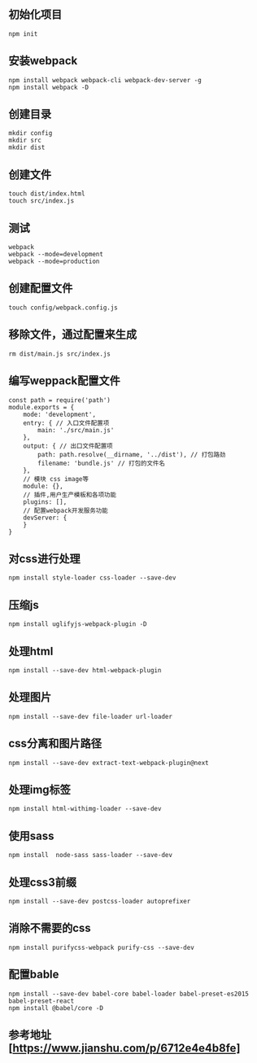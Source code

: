 ## 初始化项目
```
npm init
```
## 安装webpack
```
npm install webpack webpack-cli webpack-dev-server -g
npm install webpack -D
```
## 创建目录
```
mkdir config
mkdir src
mkdir dist
```
## 创建文件
```
touch dist/index.html
touch src/index.js
```

## 测试
```
webpack
webpack --mode=development
webpack --mode=production
```
## 创建配置文件
```
touch config/webpack.config.js
```
## 移除文件，通过配置来生成
```
rm dist/main.js src/index.js
```
## 编写weppack配置文件
```
const path = require('path')
module.exports = {
    mode: 'development',
    entry: { // 入口文件配置项
        main: './src/main.js'
    },
    output: { // 出口文件配置项
        path: path.resolve(__dirname, '../dist'), // 打包路劲
        filename: 'bundle.js' // 打包的文件名
    },
    // 模块 css image等
    module: {},
    // 插件,用户生产模板和各项功能
    plugins: [],
    // 配置webpack开发服务功能
    devServer: {
    }
}
```

## 对css进行处理
```
npm install style-loader css-loader --save-dev
```

## 压缩js
```
npm install uglifyjs-webpack-plugin -D
```

## 处理html
```
npm install --save-dev html-webpack-plugin
```

## 处理图片
```
npm install --save-dev file-loader url-loader
```
## css分离和图片路径
```
npm install --save-dev extract-text-webpack-plugin@next
```

## 处理img标签
```
npm install html-withimg-loader --save-dev
```

## 使用sass
```
npm install  node-sass sass-loader --save-dev 
```
## 处理css3前缀
```
npm install --save-dev postcss-loader autoprefixer
```

## 消除不需要的css
```
npm install purifycss-webpack purify-css --save-dev
```
## 配置bable
```
npm install --save-dev babel-core babel-loader babel-preset-es2015 babel-preset-react
npm install @babel/core -D
```
## 参考地址[https://www.jianshu.com/p/6712e4e4b8fe]